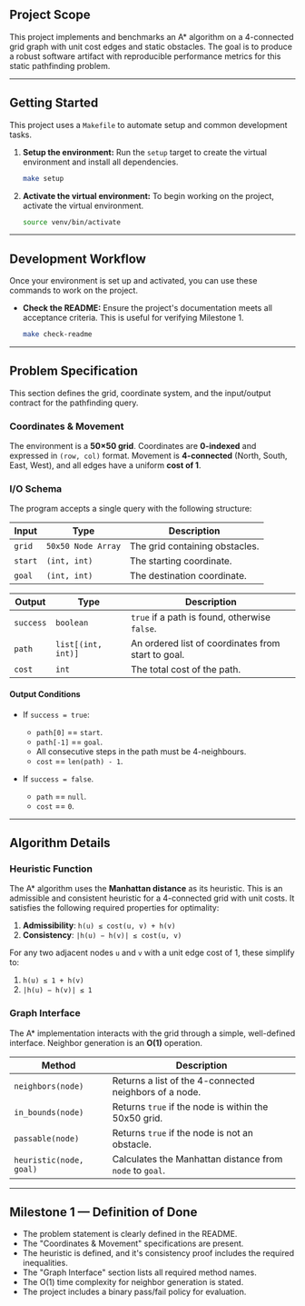 ## Project Scope

This project implements and benchmarks an A* algorithm on a 4-connected grid graph with unit cost edges and static obstacles. The goal is to produce a robust software artifact with reproducible performance metrics for this static pathfinding problem.

---

## Getting Started

This project uses a `Makefile` to automate setup and common development tasks.

1.  **Setup the environment:** Run the `setup` target to create the virtual environment and install all dependencies.
    ```bash
    make setup
    ```

2.  **Activate the virtual environment:** To begin working on the project, activate the virtual environment.
    ```bash
    source venv/bin/activate
    ```

---

## Development Workflow

Once your environment is set up and activated, you can use these commands to work on the project.

* **Check the README:** Ensure the project's documentation meets all acceptance criteria. This is useful for verifying Milestone 1.
    
    ```bash
    make check-readme
    ```

---

## Problem Specification

This section defines the grid, coordinate system, and the input/output contract for the pathfinding query.

### Coordinates & Movement

The environment is a **50×50 grid**. Coordinates are **0-indexed** and expressed in `(row, col)` format. Movement is **4-connected** (North, South, East, West), and all edges have a uniform **cost of 1**.

### I/O Schema

The program accepts a single query with the following structure:

|   **Input**   |   **Type**                |   **Description**                     |
|   -           |   -                       |   -                                   |
|   `grid`      |   `50x50 Node Array`      |   The grid containing obstacles.      |
|   `start`     |   `(int, int)`            |   The starting coordinate.            |
|   `goal`      |   `(int, int)`            |   The destination coordinate.         |

|   **Output**      |   **Type**                |   **Description**                                         |
|   -               |   -                       |   -                                                       |
|   `success`       |   `boolean`               |   `true` if a path is found, otherwise `false`.           |
|   `path`          |   `list[(int, int)]`      |   An ordered list of coordinates from start to goal.      |
|   `cost`          |   `int`                   |   The total cost of the path.                             |

#### Output Conditions

* If `success = true`:
  * `path[0]` == `start`.
  * `path[-1]` == `goal`.
  * All consecutive steps in the path must be 4-neighbours.
  * `cost` == `len(path) - 1`.

* If `success = false`.
  * `path` == `null`.
  * `cost` == `0`.

---

## Algorithm Details

### Heuristic Function

The A* algorithm uses the **Manhattan distance** as its heuristic. This is an admissible and consistent heuristic for a 4-connected grid with unit costs. It satisfies the following required properties for optimality:

  1. **Admissibility**: `h(u) ≤ cost(u, v) + h(v)`
  2. **Consistency**: `|h(u) − h(v)| ≤ cost(u, v)`

For any two adjacent nodes `u` and `v` with a unit edge cost of 1, these simplify to:

  1. `h(u) ≤ 1 + h(v)`
  2. `|h(u) − h(v)| ≤ 1`

### Graph Interface

The A* implementation interacts with the grid through a simple, well-defined interface. Neighbor generation is an **O(1)** operation.

|   **Method**                  |   **Description**                                             |
|   -                           |   -                                                           |
|   `neighbors(node)`           |   Returns a list of the 4-connected neighbors of a node.      |
|   `in_bounds(node)`           |   Returns `true` if the node is within the 50x50 grid.        |
|   `passable(node)`            |   Returns `true` if the node is not an obstacle.              |
|   `heuristic(node, goal)`     |   Calculates the Manhattan distance from `node` to `goal`.    |

---

## Milestone 1 — Definition of Done

* The problem statement is clearly defined in the README.
* The "Coordinates & Movement" specifications are present.
* The heuristic is defined, and it's consistency proof includes the required inequalities.
* The "Graph Interface" section lists all required method names.
* The O(1) time complexity for neighbor generation is stated.
* The project includes a binary pass/fail policy for evaluation.